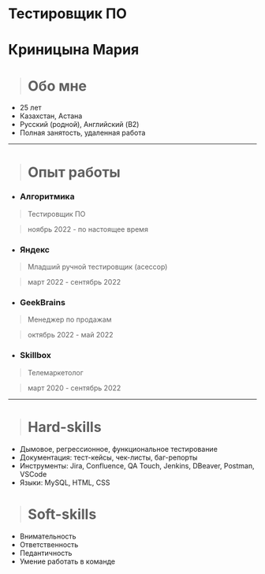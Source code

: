 # Тестировщик ПО 
# Криницына Мария

># Обо мне

+ 25 лет
+ Казахстан, Астана
+ Русский (родной), Английский (B2)
+ Полная занятость, удаленная работа
---

># Опыт работы

- ### Алгоритмика  
> Тестировщик ПО

> ноябрь 2022 - по настоящее время

- ### Яндекс 
> Младший ручной тестировщик (асессор)

> март 2022 - сентябрь 2022

- ### GeekBrains 
> Менеджер по продажам

> октябрь 2022 - май 2022

- ### Skillbox 
> Телемаркетолог

> март 2020 - сентябрь 2022
---

># Hard-skills

+ Дымовое, регрессионное, функциональное тестирование
+ Документация: тест-кейсы, чек-листы, баг-репорты
+ Инструменты: Jira, Confluence, QA Touch, Jenkins, DBeaver, Postman, VSCode
+ Языки: MySQL, HTML, CSS

># Soft-skills

+ Внимательность
+ Ответственность
+ Педантичность
+ Умение работать в команде
